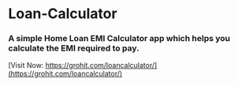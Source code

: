 # Loan-Calculator

### A simple Home Loan EMI Calculator app which helps you calculate the EMI required to pay.


[Visit Now: https://grohit.com/loancalculator/](https://grohit.com/loancalculator/)
